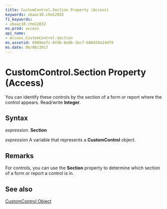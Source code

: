 ```yaml
---
title: CustomControl.Section Property (Access)
keywords: vbaac10.chm12032
f1_keywords:
- vbaac10.chm12032
ms.prod: access
api_name:
- Access.CustomControl.Section
ms.assetid: 6969ee7c-8fdb-6e8b-1bc7-b08424a14df9
ms.date: 06/08/2017
---
```



# CustomControl.Section Property (Access)

You can identify these controls by the section of a form or report where the control appears. Read/write  **Integer**.


## Syntax

 _expression_. **Section**

 _expression_ A variable that represents a **CustomControl** object.


## Remarks

For controls, you can use the  **Section** property to determine which section of a form or report a control is in.


## See also


[CustomControl Object](Access.CustomControl.md)

